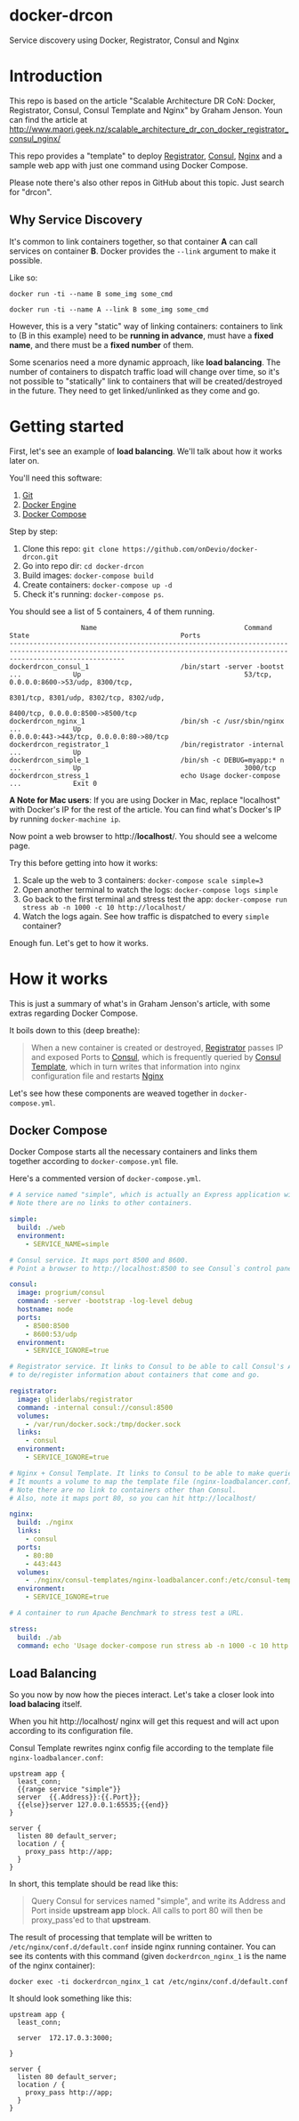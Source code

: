 # docker-drcon

Service discovery using Docker, Registrator, Consul and Nginx

# Introduction

This repo is based on the article "Scalable Architecture DR CoN: Docker, Registrator, Consul, Consul Template and Nginx" by Graham Jenson. Youn can find the article at http://www.maori.geek.nz/scalable_architecture_dr_con_docker_registrator_consul_nginx/

This repo provides a "template" to deploy [Registrator](https://github.com/gliderlabs/registrator), [Consul](https://www.consul.io/), [Nginx](http://nginx.org/) and a sample web app with just one command using Docker Compose.

Please note there's also other repos in GitHub about this topic. Just search for "drcon".

## Why Service Discovery

It's common to link containers together, so that container **A** can call services on container **B**.
Docker provides the `--link` argument to make it possible.

Like so:

```
docker run -ti --name B some_img some_cmd
```

```
docker run -ti --name A --link B some_img some_cmd
```

However, this is a very "static" way of linking containers: containers to link to (B in this example) need to be **running in advance**, must have a **fixed name**, and there must be a **fixed number** of them.

Some scenarios need a more dynamic approach, like **load balancing**.
The number of containers to dispatch traffic load will change over time, so it's not possible to "statically" link to containers that will be created/destroyed in the future. 
They need to get linked/unlinked as they come and go.

# Getting started

First, let's see an example of **load balancing**. We'll talk about how it works later on.

You'll need this software:

1. [Git](https://git-scm.com/)
2. [Docker Engine](https://www.docker.com/products/docker-engine)
3. [Docker Compose](https://www.docker.com/products/docker-compose)

Step by step:

1. Clone this repo: `git clone https://github.com/onDevio/docker-drcon.git`
2. Go into repo dir: `cd docker-drcon`
3. Build images: `docker-compose build`
4. Create containers: `docker-compose up -d`
5. Check it's running: `docker-compose ps`. 

You should see a list of 5 containers, 4 of them running.

```
                  Name                                     Command                                     State                                      Ports                   
-------------------------------------------------------------------------------------------------------------------------------------------------------------------------
dockerdrcon_consul_1                       /bin/start -server -bootst ...             Up                                         53/tcp, 0.0.0.0:8600->53/udp, 8300/tcp,  
                                                                                                                                 8301/tcp, 8301/udp, 8302/tcp, 8302/udp,  
                                                                                                                                 8400/tcp, 0.0.0.0:8500->8500/tcp         
dockerdrcon_nginx_1                        /bin/sh -c /usr/sbin/nginx ...             Up                                         0.0.0.0:443->443/tcp, 0.0.0.0:80->80/tcp 
dockerdrcon_registrator_1                  /bin/registrator -internal ...             Up                                                                                  
dockerdrcon_simple_1                       /bin/sh -c DEBUG=myapp:* n ...             Up                                         3000/tcp                                 
dockerdrcon_stress_1                       echo Usage docker-compose  ...             Exit 0                              
```

**A Note for Mac users**: If you are using Docker in Mac, replace "localhost" with Docker's IP for the rest of the article.
You can find what's Docker's IP by running `docker-machine ip`.

Now point a web browser to http://**localhost**/. You should see a welcome page.

Try this before getting into how it works:

1. Scale up the web to 3 containers: `docker-compose scale simple=3`
2. Open another terminal to watch the logs: `docker-compose logs simple`
3. Go back to the first terminal and stress test the app: `docker-compose run stress ab -n 1000 -c 10 http://localhost/`
4. Watch the logs again. See how traffic is dispatched to every `simple` container?
 
Enough fun. Let's get to how it works.

# How it works

This is just a summary of what's in Graham Jenson's article, with some extras regarding Docker Compose.

It boils down to this (deep breathe):

> When a new container is created or destroyed, [Registrator](https://github.com/gliderlabs/registrator) passes IP and exposed Ports to [Consul](https://www.consul.io/), which is frequently queried by [Consul Template](https://github.com/hashicorp/consul-template), which in turn writes that information into nginx configuration file and restarts [Nginx](http://nginx.org/)

Let's see how these components are weaved together in `docker-compose.yml`.

## Docker Compose

Docker Compose starts all the necessary containers and links them together according to `docker-compose.yml` file.

Here's a commented version of `docker-compose.yml`.

```yml
# A service named "simple", which is actually an Express application with a Welcome page.
# Note there are no links to other containers.

simple:
  build: ./web
  environment:
    - SERVICE_NAME=simple

# Consul service. It maps port 8500 and 8600. 
# Point a browser to http://localhost:8500 to see Consul`s control panel.  

consul:
  image: progrium/consul
  command: -server -bootstrap -log-level debug
  hostname: node
  ports:
    - 8500:8500
    - 8600:53/udp
  environment:
    - SERVICE_IGNORE=true

# Registrator service. It links to Consul to be able to call Consul's API 
# to de/register information about containers that come and go.

registrator:
  image: gliderlabs/registrator
  command: -internal consul://consul:8500
  volumes:
    - /var/run/docker.sock:/tmp/docker.sock
  links:
    - consul
  environment:
    - SERVICE_IGNORE=true

# Nginx + Consul Template. It links to Consul to be able to make queries to update nginx config file.
# It mounts a volume to map the template file (nginx-loadbalancer.conf) inside the container. 
# Note there are no link to containers other than Consul.
# Also, note it maps port 80, so you can hit http://localhost/

nginx:
  build: ./nginx
  links:
    - consul
  ports:
    - 80:80
    - 443:443
  volumes:
    - ./nginx/consul-templates/nginx-loadbalancer.conf:/etc/consul-templates/nginx.conf
  environment:
    - SERVICE_IGNORE=true

# A container to run Apache Benchmark to stress test a URL.

stress:
  build: ./ab
  command: echo 'Usage docker-compose run stress ab -n 1000 -c 10 http://[DOCKER_IP|localhost]/'
```

## Load Balancing

So you now by now how the pieces interact. Let's take a closer look into **load balacing** itself.

When you hit http://localhost/ nginx will get this request and will act upon according to its configuration file.

Consul Template rewrites nginx config file according to the template file `nginx-loadbalancer.conf`:

```
upstream app {
  least_conn;
  {{range service "simple"}}
  server  {{.Address}}:{{.Port}};
  {{else}}server 127.0.0.1:65535;{{end}}
}

server {
  listen 80 default_server;
  location / {
    proxy_pass http://app;
  }
}
```

In short, this template should be read like this:

> Query Consul for services named "simple", and write its Address and Port inside **upstream app** block. All calls to port 80 will then be proxy_pass'ed to that **upstream**.

The result of processing that template will be written to `/etc/nginx/conf.d/default.conf` inside nginx running container.
You can see its contents with this command (given `dockerdrcon_nginx_1` is the name of the nginx container):

```
docker exec -ti dockerdrcon_nginx_1 cat /etc/nginx/conf.d/default.conf
```

It should look something like this:

```
upstream app {
  least_conn;
  
  server  172.17.0.3:3000;
  
}

server {
  listen 80 default_server;
  location / {
    proxy_pass http://app;
  }
}
```


